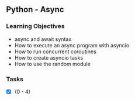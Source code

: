## Python - Async

### Learning Objectives

- async and await syntax
- How to execute an async program with asyncio
- How to run concurrent coroutines
- How to create asyncio tasks
- How to use the random module

### Tasks

- [x] (0 - 4)
